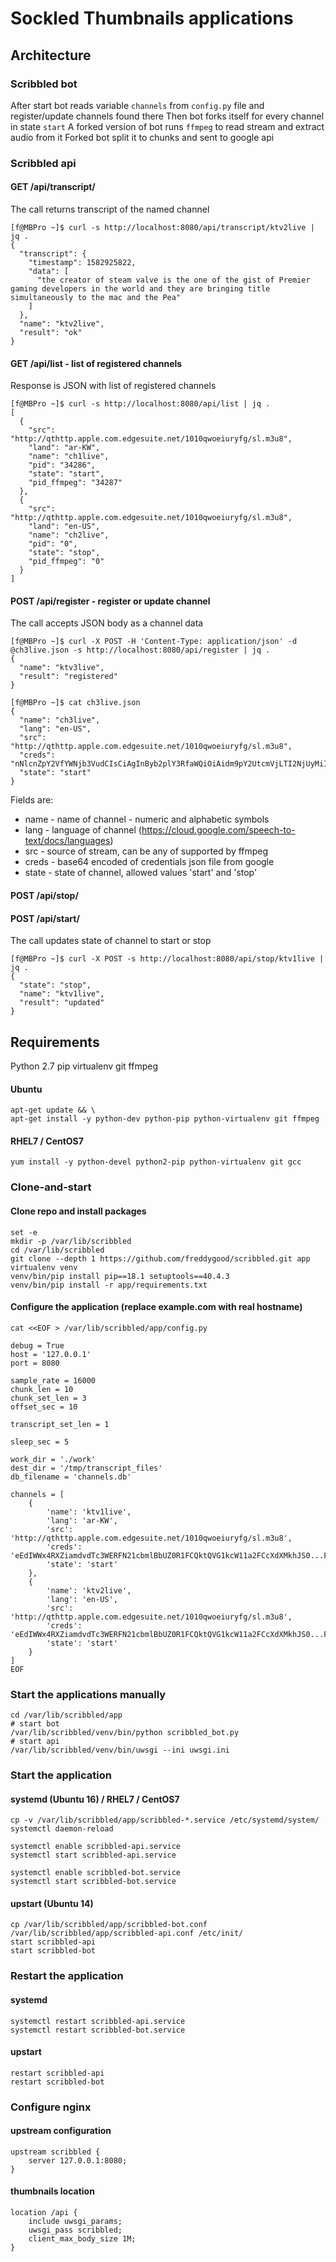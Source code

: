 # Sockled Thumbnails applications

## Architecture

### Scribbled bot

After start bot reads variable `channels` from `config.py` file and register/update channels found there
Then bot forks itself for every channel in state `start`
A forked version of bot runs `ffmpeg` to read stream and extract audio from it
Forked bot split it to chunks and sent to google api

### Scribbled api

#### GET /api/transcript/<bane>

The call returns transcript of the named channel

```
[f@MBPro ~]$ curl -s http://localhost:8080/api/transcript/ktv2live | jq .
{
  "transcript": {
    "timestamp": 1582925822,
    "data": [
      "the creator of steam valve is the one of the gist of Premier gaming developers in the world and they are bringing title simultaneously to the mac and the Pea"
    ]
  },
  "name": "ktv2live",
  "result": "ok"
}
```

#### GET /api/list - list of registered channels

Response is JSON with list of registered channels

```
[f@MBPro ~]$ curl -s http://localhost:8080/api/list | jq .
[
  {
    "src": "http://qthttp.apple.com.edgesuite.net/1010qwoeiuryfg/sl.m3u8",
    "land": "ar-KW",
    "name": "ch1live",
    "pid": "34286",
    "state": "start",
    "pid_ffmpeg": "34287"
  },
  {
    "src": "http://qthttp.apple.com.edgesuite.net/1010qwoeiuryfg/sl.m3u8",
    "land": "en-US",
    "name": "ch2live",
    "pid": "0",
    "state": "stop",
    "pid_ffmpeg": "0"
  }
]
```

#### POST /api/register - register or update channel

The call accepts JSON body as a channel data

```
[f@MBPro ~]$ curl -X POST -H 'Content-Type: application/json' -d @ch3live.json -s http://localhost:8080/api/register | jq .
{
  "name": "ktv3live",
  "result": "registered"
}
```

```
[f@MBPro ~]$ cat ch3live.json
{
  "name": "ch3live",
  "lang": "en-US",
  "src": "http://qthttp.apple.com.edgesuite.net/1010qwoeiuryfg/sl.m3u8",
  "creds": "nNlcnZpY2VfYWNjb3VudCIsCiAgInByb2plY3RfaWQiOiAidm9pY2UtcmVjLTI2NjUyMiIsCiAgInByaXZhdGVfa2V5X2lkIjogIjBkODZhZjk1N2YzNGRiNTYzMGQ2M2M5ODU0OGZmOTZjNzJ3Lmdvb2dsZWFwaXMuY29tL3JvYm90L3YxL21ldGFkYXRhL3g1MDkvdXNlci0xJTQwdm9pY2UtcmVjLTI2NjUyMi5pYW0uZ3NlcnZpY2VhY2NvdW50LmNvbSIKfQo=",
  "state": "start"
}
```

Fields are:

* name - name of channel - numeric and alphabetic symbols
* lang - language of channel (https://cloud.google.com/speech-to-text/docs/languages)
* src - source of stream, can be any of supported by ffmpeg
* creds - base64 encoded of credentials json file from google
* state - state of channel, allowed values 'start' and 'stop'

#### POST /api/stop/<channel>
#### POST /api/start/<channel>

The call updates state of channel to start or stop

```
[f@MBPro ~]$ curl -X POST -s http://localhost:8080/api/stop/ktv1live | jq .
{
  "state": "stop",
  "name": "ktv1live",
  "result": "updated"
}
```

## Requirements

Python 2.7
pip
virtualenv
git
ffmpeg

#### Ubuntu

```
apt-get update && \
apt-get install -y python-dev python-pip python-virtualenv git ffmpeg
```

#### RHEL7 / CentOS7

```
yum install -y python-devel python2-pip python-virtualenv git gcc
```

### Clone-and-start

#### Clone repo and install packages

```
set -e
mkdir -p /var/lib/scribbled
cd /var/lib/scribbled
git clone --depth 1 https://github.com/freddygood/scribbled.git app
virtualenv venv
venv/bin/pip install pip==18.1 setuptools==40.4.3
venv/bin/pip install -r app/requirements.txt
```

#### Configure the application (replace example.com with real hostname)

```
cat <<EOF > /var/lib/scribbled/app/config.py

debug = True
host = '127.0.0.1'
port = 8080

sample_rate = 16000
chunk_len = 10
chunk_set_len = 3
offset_sec = 10

transcript_set_len = 1

sleep_sec = 5

work_dir = './work'
dest_dir = '/tmp/transcript_files'
db_filename = 'channels.db'

channels = [
	{
		'name': 'ktv1live',
		'lang': 'ar-KW',
		'src': 'http://qthttp.apple.com.edgesuite.net/1010qwoeiuryfg/sl.m3u8',
		'creds': 'eEdIWWx4RXZiamdvdTc3WERFN21cbmlBbUZ0R1FCQktQVG1kcW11a2FCcXdXMkhJS0...FE=',
		'state': 'start'
	},
	{
		'name': 'ktv2live',
		'lang': 'en-US',
		'src': 'http://qthttp.apple.com.edgesuite.net/1010qwoeiuryfg/sl.m3u8',
		'creds': 'eEdIWWx4RXZiamdvdTc3WERFN21cbmlBbUZ0R1FCQktQVG1kcW11a2FCcXdXMkhJS0...FE=',
		'state': 'start'
	}
]
EOF
```

### Start the applications manually

```
cd /var/lib/scribbled/app
# start bot
/var/lib/scribbled/venv/bin/python scribbled_bot.py
# start api
/var/lib/scribbled/venv/bin/uwsgi --ini uwsgi.ini
```

### Start the application

#### systemd (Ubuntu 16) / RHEL7 / CentOS7

```
cp -v /var/lib/scribbled/app/scribbled-*.service /etc/systemd/system/
systemctl daemon-reload

systemctl enable scribbled-api.service
systemctl start scribbled-api.service

systemctl enable scribbled-bot.service
systemctl start scribbled-bot.service
```

#### upstart (Ubuntu 14)

```
cp /var/lib/scribbled/app/scribbled-bot.conf /var/lib/scribbled/app/scribbled-api.conf /etc/init/
start scribbled-api
start scribbled-bot
```

### Restart the application

#### systemd

```
systemctl restart scribbled-api.service
systemctl restart scribbled-bot.service
```

#### upstart

```
restart scribbled-api
restart scribbled-bot
```

### Configure nginx

#### upstream configuration

```
upstream scribbled {
    server 127.0.0.1:8080;
}
```


#### thumbnails location

```
location /api {
    include uwsgi_params;
    uwsgi_pass scribbled;
    client_max_body_size 1M;
}
```
